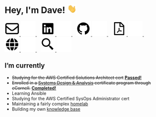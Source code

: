 # Hey, I'm Dave! <img src="./assets/wave.gif" width="30px">

<!--
**davelevine/davelevine** is a ✨ _special_ ✨ repository because its `README.md` (this file) appears on your GitHub profile.

Here are some ideas to get you started:

// Hand emoji 👋

- 🔭 I’m currently working on ...
- 🌱 I’m currently learning ...
- 👯 I’m looking to collaborate on ...
- 🤔 I’m looking for help with ...
- 💬 Ask me about ...
- 📫 How to reach me: ...
- 😄 Pronouns: ...
- ⚡ Fun fact: ...
-->

<!-- Social Icons -->

<p>
    <a href="mailto:contact@levine.org#gh-light-mode-only">
        <img src="./assets/light-mode/envelope.svg" />
    </a>
    <a href="mailto:contact@levine.org#gh-dark-mode-only">
        <img src="./assets/dark-mode/envelope.svg" />
    </a>
    &nbsp;&nbsp;
    <a href="https://www.linkedin.com/in/iamdavelevine#gh-light-mode-only">
        <img src="./assets/light-mode/linkedin.svg" />
    </a>
    <a href="https://www.linkedin.com/in/iamdavelevine#gh-dark-mode-only">
        <img src="./assets/dark-mode/linkedin.svg" />
    </a>
    &nbsp;&nbsp;
    <a href="https://github.com/davelevine#gh-light-mode-only">
        <img src="./assets/light-mode/github.svg" />
    </a>
    <a href="https://github.com/davelevine#gh-dark-mode-only">
        <img src="./assets/dark-mode/github.svg" />
    </a>
    &nbsp;&nbsp;
    <a href="https://dave.levine.org/files/davelevine-resume.pdf#gh-light-mode-only">
        <img src="./assets/light-mode/resume.svg" />
    </a>
    <a href="https://dave.levine.org/files/davelevine-resume.pdf#gh-dark-mode-only">
        <img src="./assets/dark-mode/resume.svg" />
    </a>
    &nbsp;&nbsp;
    <a href="https://kb.levine.org#gh-light-mode-only">
        <img src="./assets/light-mode/globe.svg" />
    </a>
    <a href="https://kb.levine.org#gh-dark-mode-only">
        <img src="./assets/dark-mode/globe.svg" />
    </a>
    &nbsp;&nbsp;
    <a href="https://search.cc#gh-light-mode-only">
        <img src="./assets/light-mode/searx.svg" />
    </a>
    <a href="https://search.cc#gh-dark-mode-only">
        <img src="./assets/dark-mode/searx.svg" />
    </a>
</p>

## I’m currently

- ~~Studying for the AWS Certified Solutions Architect cert~~ [**Passed!**](https://www.credly.com/badges/1499850a-2482-4ae0-b704-a85900ec631d)
- ~~Enrolled in a [Systems Design & Analysis](https://ecornell.cornell.edu/certificates/engineering/systems-design/) certificate program through eCornell.~~ [**Completed!**](https://raw.githubusercontent.com/davelevine/davelevine/main/eCornell/DaveLevine_SystemsDesign.pdf)
- Learning Ansible
- Studying for the AWS Certified SysOps Administrator cert
- Maintaining a fairly complex [homelab](https://cdn.levine.org/uploads/images/gallery/2020-04/jEkYsXlr5RheldtB-Grove_Network-Diagram-Final.png)
- Building my own [knowledge base](https://kb.levine.org)
